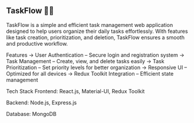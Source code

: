 ## TaskFlow 📝🚀
TaskFlow is a simple and efficient task management web application designed to help users organize their daily tasks effortlessly. With features like task creation, prioritization, and deletion, TaskFlow ensures a smooth and productive workflow.

Features
-> User Authentication – Secure login and registration system
-> Task Management – Create, view, and delete tasks easily
-> Task Prioritization – Set priority levels for better organization
-> Responsive UI – Optimized for all devices
-> Redux Toolkit Integration – Efficient state management

Tech Stack
Frontend: React.js, Material-UI, Redux Toolkit

Backend: Node.js, Express.js

Database: MongoDB

